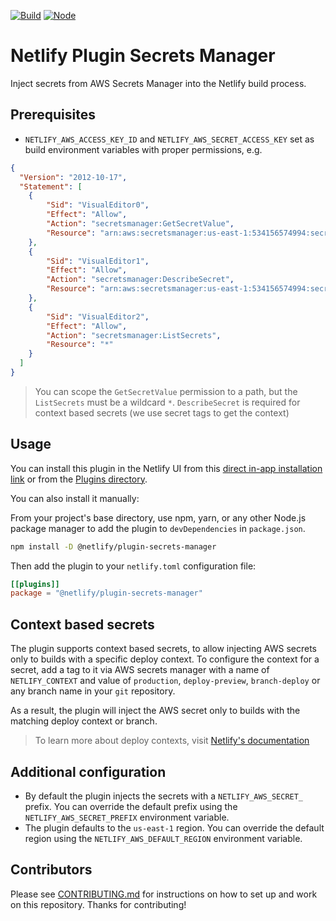 [![Build](https://github.com/netlify-labs/netlify-plugin-secrets-manager/workflows/Build/badge.svg)](https://github.com/netlify-labs/netlify-plugin-secrets-manager/actions)
[![Node](https://img.shields.io/node/v/@netlify/plugin-secrets-manager.svg?logo=node.js)](https://www.npmjs.com/package/@netlify/plugin-secrets-manager)

# Netlify Plugin Secrets Manager

Inject secrets from AWS Secrets Manager into the Netlify build process.

## Prerequisites

- `NETLIFY_AWS_ACCESS_KEY_ID` and `NETLIFY_AWS_SECRET_ACCESS_KEY` set as build environment variables with proper
  permissions, e.g.

```json
{
  "Version": "2012-10-17",
  "Statement": [
    {
        "Sid": "VisualEditor0",
        "Effect": "Allow",
        "Action": "secretsmanager:GetSecretValue",
        "Resource": "arn:aws:secretsmanager:us-east-1:534156574994:secret:netlify/plugin/*"
    },
    {
        "Sid": "VisualEditor1",
        "Effect": "Allow",
        "Action": "secretsmanager:DescribeSecret",
        "Resource": "arn:aws:secretsmanager:us-east-1:534156574994:secret:netlify/plugin/*"
    },
    {
        "Sid": "VisualEditor2",
        "Effect": "Allow",
        "Action": "secretsmanager:ListSecrets",
        "Resource": "*"
    }
  ]
}
```

> You can scope the `GetSecretValue` permission to a path, but the `ListSecrets` must be a wildcard `*`.
> `DescribeSecret` is required for context based secrets (we use secret tags to get the context)

## Usage

You can install this plugin in the Netlify UI from this
[direct in-app installation link](https://app.netlify.com/plugins/@netlify/plugin-secrets-manager/install) or from the
[Plugins directory](https://app.netlify.com/plugins).

You can also install it manually:

From your project's base directory, use npm, yarn, or any other Node.js package manager to add the plugin to
`devDependencies` in `package.json`.

```bash
npm install -D @netlify/plugin-secrets-manager
```

Then add the plugin to your `netlify.toml` configuration file:

```toml
[[plugins]]
package = "@netlify/plugin-secrets-manager"
```

## Context based secrets

The plugin supports context based secrets, to allow injecting AWS secrets only to builds with a specific deploy context.
To configure the context for a secret, add a tag to it via AWS secrets manager with a name of `NETLIFY_CONTEXT` and value of `production`, `deploy-preview`, `branch-deploy` or any branch name in your `git` repository.

As a result, the plugin will inject the AWS secret only to builds with the matching deploy context or branch.

>To learn more about deploy contexts, visit [Netlify's documentation](https://docs.netlify.com/site-deploys/overview/#deploy-contexts)

## Additional configuration

- By default the plugin injects the secrets with a `NETLIFY_AWS_SECRET_` prefix. You can override the default prefix
  using the `NETLIFY_AWS_SECRET_PREFIX` environment variable.
- The plugin defaults to the `us-east-1` region. You can override the default region using the
  `NETLIFY_AWS_DEFAULT_REGION` environment variable.

## Contributors

Please see [CONTRIBUTING.md](./CONTRIBUTING.md) for instructions on how to set up and work on this repository. Thanks
for contributing!
